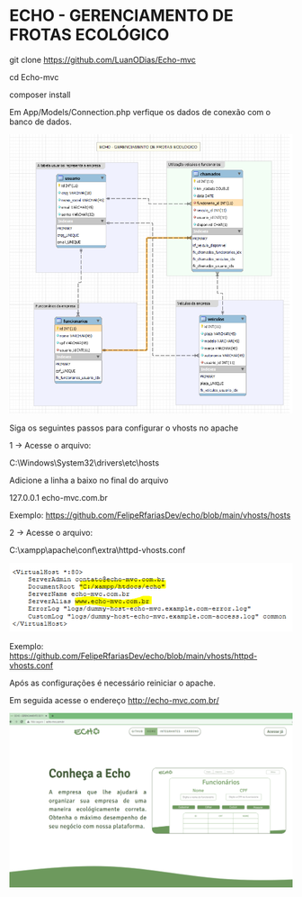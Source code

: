 # ECHO - GERENCIAMENTO DE FROTAS ECOLÓGICO

git clone https://github.com/LuanODias/Echo-mvc

cd Echo-mvc

composer install

Em App/Models/Connection.php verfique os dados de conexão com o banco de dados.

![alt text](https://github.com/FelipeRfariasDev/echo/blob/main/Database/EER/diagrama.PNG?raw=true)

Siga os seguintes passos para configurar o vhosts no apache

1 -> Acesse o arquivo:

C:\Windows\System32\drivers\etc\hosts

Adicione a linha a baixo no final do arquivo

127.0.0.1 echo-mvc.com.br

Exemplo: https://github.com/FelipeRfariasDev/echo/blob/main/vhosts/hosts

2 -> Acesse o arquivo:

C:\xampp\apache\conf\extra\httpd-vhosts.conf

![alt text](https://github.com/FelipeRfariasDev/echo/blob/main/public/assets/img/virtualhost.PNG?raw=true)

Exemplo: https://github.com/FelipeRfariasDev/echo/blob/main/vhosts/httpd-vhosts.conf

Após as configurações é necessário reiniciar o apache.

Em seguida acesse o endereço http://echo-mvc.com.br/


![alt text](https://github.com/FelipeRfariasDev/echo/blob/main/public/assets/img/home.PNG?raw=true)
